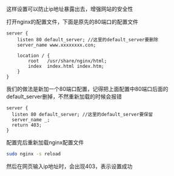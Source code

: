 这样设置可以防止ip地址暴露出去，增强网站的安全性

打开nginx的配置文件，下面是原先的80端口的配置文件

```nginx
server {
	listen 80 default_server; //这里的default_server要删除
	server_name www.xxxxxxxx.con;
	
	location / {
        root   /usr/share/nginx/html;
        index  index.html index.htm;
    }
}
```

我们的做法是新加一个80端口配置，记得把上面配置中80端口后面的default_server删掉，不然重新加载的时候会报错

```nginx
server {
  listen 80 default_server; //这里的default_server要保留
  server_name _;
  return 403;
}
```

配置完后重新加载nginx配置文件

```bash
sudo nginx -s reload
```

然后在网页输入ip地址时，会出现403，表示设置成功